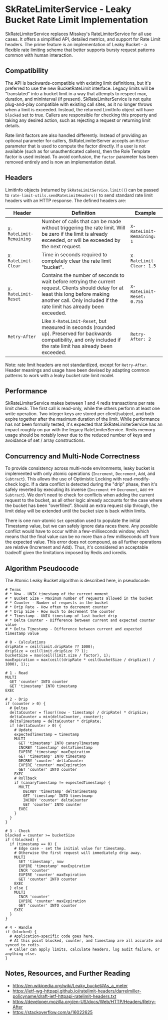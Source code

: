 # SkRateLimiterService - Leaky Bucket Rate Limit Implementation

SkRateLimiterService replaces Misskey's RateLimiterService for all use cases.
It offers a simplified API, detailed metrics, and support for Rate Limit headers.
The prime feature is an implementation of Leaky Bucket - a flexible rate limiting scheme that better supports bursty request patterns common with human interaction.

## Compatibility

The API is backwards-compatible with existing limit definitions, but it's preferred to use the new BucketRateLimit interface.
Legacy limits will be "translated" into a bucket limit in a way that attempts to respect max, duration, and minInterval (if present).
SkRateLimiterService is not quite plug-and-play compatible with existing call sites, as it no longer throws when a limit is exceeded.
Instead, the returned LimitInfo object will have `blocked` set to true.
Callers are responsible for checking this property and taking any desired action, such as rejecting a request or returning limit details.

Rate limit factors are also handled differently.
Instead of providing an optional parameter for callers, SkRateLimiterServer accepts an `MiUser` parameter that is used to compute the factor directly.
If a user is not available (such as for unauthenticated callers), then the Role Template factor is used instead.
To avoid confusion, the `factor` parameter has been removed entirely and is now an implementation detail.

## Headers

LimitInfo objects (returned by `SkRateLimitService.limit()`) can be passed to `rate-limit-utils.sendRateLimitHeaders()` to send standard rate limit headers with an HTTP response.
The defined headers are:

| Header                  | Definition                                                                                                                                                                                                     | Example                    |
|-------------------------|----------------------------------------------------------------------------------------------------------------------------------------------------------------------------------------------------------------|----------------------------|
| `X-RateLimit-Remaining` | Number of calls that can be made without triggering the rate limit. Will be zero if the limit is already exceeded, or will be exceeded by the next request.                                                    | `X-RateLimit-Remaining: 1` |
| `X-RateLimit-Clear`     | Time in seconds required to completely clear the rate limit "bucket".                                                                                                                                          | `X-RateLimit-Clear: 1.5`   |
| `X-RateLimit-Reset`     | Contains the number of seconds to wait before retrying the current request. Clients should delay for at least this long before making another call. Only included if the rate limit has already been exceeded. | `X-RateLimit-Reset: 0.755` |
| `Retry-After`           | Like `X-RateLimit-Reset`, but measured in seconds (rounded up). Preserved for backwards compatibility, and only included if the rate limit has already been exceeded.                                          | `Retry-After: 2`           |

Note: rate limit headers are not standardized, except for `Retry-After`.
Header meanings and usage have been devised by adapting common patterns to work with a leaky bucket rate limit model.

## Performance

SkRateLimiterService makes between 1 and 4 redis transactions per rate limit check.
The first call is read-only, while the others perform at least one write operation.
Two integer keys are stored per client/subject, and both expire together after the maximum duration of the limit.
While performance has not been formally tested, it's expected that SkRateLimiterService has an impact roughly on par with the legacy RateLimiterService.
Redis memory usage should be notably lower due to the reduced number of keys and avoidance of set / array constructions.

## Concurrency and Multi-Node Correctness

To provide consistency across multi-node environments, leaky bucket is implemented with only atomic operations (`Increment`, `Decrement`, `Add`, and `Subtract`).
This allows the use of Optimistic Locking with read-modify-check logic.
If a data conflict is detected during the "drip" phase, then it's safely reverted by executing its inverse (`Increment` <-> `Decrement`, `Add` <-> `Subtract`).
We don't need to check for conflicts when adding the current request to the bucket, as all other logic already accounts for the case where the bucket has been "overfilled".
Should an extra request slip through, the limit delay will be extended until the bucket size is back within limits.

There is one non-atomic `Set` operation used to populate the initial Timestamp value, but we can safely ignore data races there.
Any possible conflict would have to occur within a few-milliseconds window, which means that the final value can be no more than a few milliseconds off from the expected value.
This error does not compound, as all further operations are relative (Increment and Add).
Thus, it's considered an acceptable tradeoff given the limitations imposed by Redis and ioredis.

## Algorithm Pseudocode

The Atomic Leaky Bucket algorithm is described here, in pseudocode:

```
# Terms
# * Now - UNIX timestamp of the current moment
# * Bucket Size - Maximum number of requests allowed in the bucket
# * Counter - Number of requests in the bucket
# * Drip Rate - How often to decrement counter
# * Drip Size - How much to decrement the counter
# * Timestamp - UNIX timestamp of last bucket drip
# * Delta Counter - Difference between current and expected counter value
# * Delta Timestamp - Difference between current and expected timestamp value 

# 0 - Calculations
dripRate = ceil(limit.dripRate ?? 1000);
dripSize = ceil(limit.dripSize ?? 1);
bucketSize = max(ceil(limit.size / factor), 1);
maxExpiration = max(ceil((dripRate * ceil(bucketSize / dripSize)) / 1000), 1);;

# 1 - Read
MULTI
  GET 'counter' INTO counter
  GET 'timestamp' INTO timestamp
EXEC

# 2 - Drip
if (counter > 0) {
  # Deltas
  deltaCounter = floor((now - timestamp) / dripRate) * dripSize;
  deltaCounter = min(deltaCounter, counter);
  deltaTimestamp = deltaCounter * dripRate;
  if (deltaCounter > 0) {
    # Update
    expectedTimestamp = timestamp
    MULTI
      GET 'timestamp' INTO canaryTimestamp
      INCRBY 'timestamp' deltaTimestamp
      EXPIRE 'timestamp' maxExpiration
      GET 'timestamp' INTO timestamp
      DECRBY 'counter' deltaCounter
      EXPIRE 'counter' maxExpiration
      GET 'counter' INTO counter
    EXEC
    # Rollback
    if (canaryTimestamp != expectedTimestamp) {
      MULTI
        DECRBY 'timestamp' deltaTimestamp
        GET 'timestamp' INTO timestmamp
        INCRBY 'counter' deltaCounter
        GET 'counter' INTO counter
      EXEC
    }
  }
}

# 3 - Check
blocked = counter >= bucketSize
if (!blocked) {
  if (timestamp == 0) {
    # Edge case - set the initial value for timestamp.
    # Otherwise the first request will immediately drip away.
    MULTI
      SET 'timestamp', now
      EXPIRE 'timestamp' maxExpiration
      INCR 'counter'
      EXPIRE 'counter' maxExpiration
      GET 'counter' INTO counter
    EXEC
  } else {
    MULTI
      INCR 'counter'
      EXPIRE 'counter' maxExpiration
      GET 'counter' INTO counter
    EXEC
  }
}

# 4 - Handle
if (blocked) {
  # Application-specific code goes here.
  # At this point blocked, counter, and timestamp are all accurate and synced to redis.
  # Caller can apply limits, calculate headers, log audit failure, or anything else.
}
```

## Notes, Resources, and Further Reading

* https://en.wikipedia.org/wiki/Leaky_bucket#As_a_meter
* https://ietf-wg-httpapi.github.io/ratelimit-headers/darrelmiller-policyname/draft-ietf-httpapi-ratelimit-headers.txt
* https://developer.mozilla.org/en-US/docs/Web/HTTP/Headers/Retry-After
* https://stackoverflow.com/a/16022625
